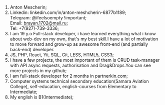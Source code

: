 1. Anton Mescherin;  
2. Linkedin: linkedin.com/in/anton-meshcherin-6877b1189;  
   Telegram: @ifeelsoempty !important;  
   Email: brayan.1702@mail.ru;  
   Tel: +7(927)-739-3336;  
3. I am 19 y.o Full-stack developer, i have learned everything what i know about web-dev on my own, that's my best skill.I have a lot of motivation to move forward and  grow-up as  awesome front-end (and partially back-end) developer.  
4. JS, PHP, React, Yii, SQL, Git, LESS, HTML5, CSS3;  
5. I have a few projects, the most important of them is CRUD task-manager with API async requests, authorisation and Drag&Drops.You can see more projects in my github;  
6. I am full-stack developer for 2 months in partnerkin.com;  
7. Computer systems technical secondary education(Samara Aviation College), self-education, english-courses from Elementary to Intermediate;  
8. My english is B1(Intermediate);  
